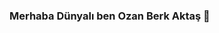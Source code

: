 ### Merhaba Dünyalı ben Ozan Berk Aktaş  👋
<!--
**aktasozanberk/aktasozanberk** is a ✨ _special_ ✨ repository because its `README.md` (this file) appears on your GitHub profile.
Çanakkale Onsekiz Mart Üniversitesinde Bilgisayar Programcısı olarak öğrenim görmekteyim.
C# Otomasyon Sistemleri ile ilgileniyorum
Village Of Math isimli çocuklara yönelik eğitici bir oyun projesi üzerinde çalışıyorum
Robot Dünyası adlı bir eğitim sitesi projesi üzerinde ise çalışmalar yapmaktayım.
CCNA R&S: Introduction to Networks ve CCNA R&S: Routing and Switching Essentials sertifikalarım var.
